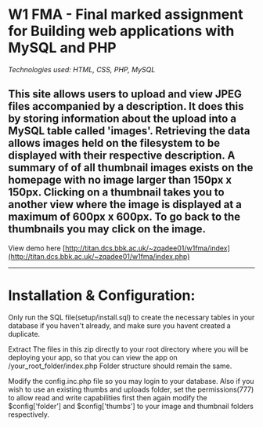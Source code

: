 # W1 FMA - Final marked assignment for Building web applications with MySQL and PHP

*Technologies used: HTML, CSS, PHP, MySQL*

This site allows users to upload and view JPEG files accompanied by a description. It does this by storing information about the upload into a MySQL table called 'images'. Retrieving the data allows images held on the filesystem to be displayed with their respective description. A summary of of all thumbnail images exists on the homepage with no image larger than 150px x 150px. Clicking on a thumbnail takes you to another view where the image is displayed at a maximum of 600px x 600px. To go back to the thumbnails you may click on the image.
---
View demo here [http://titan.dcs.bbk.ac.uk/~zqadee01/w1fma/index](http://titan.dcs.bbk.ac.uk/~zqadee01/w1fma/index.php)

---

# Installation & Configuration:
Only run the SQL file(setup/install.sql) to create the necessary tables in your database if you haven't already, 
and make sure you havent created a duplicate.

Extract The files in this zip directly to your root directory where you will be deploying your app,
so that you can view the app on /your_root_folder/index.php
Folder structure should remain the same.

Modify the config.inc.php file so you may login to your database.
Also if you wish to use an existing thumbs and uploads folder, set the 
permissions(777) to allow read and write capabilities first then again modify the $config['folder']
and $config['thumbs'] to your image and thumbnail folders respectively.